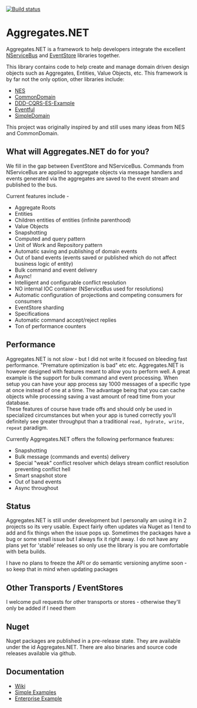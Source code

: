 [![Build status](https://ci.appveyor.com/api/projects/status/r75p0yn5uo6colgk?svg=true)](https://ci.appveyor.com/project/volak/aggregates-net)

# Aggregates.NET

Aggregates.NET is a framework to help developers integrate the excellent [NServiceBus](https://github.com/Particular/NServiceBus) and [EventStore](https://github.com/EventStore/EventStore) libraries together.

This library contains code to help create and manage domain driven design objects such as Aggregates, Entities, Value Objects, etc.  This framework is by far not the only option, other libraries include:

- [NES](https://github.com/elliotritchie/NES)
- [CommonDomain](https://github.com/NEventStore/NEventStore/tree/master/src/NEventStore/CommonDomain)
- [DDD-CQRS-ES-Example](https://github.com/dcomartin/DDD-CQRS-ES-Example)
- [Eventful](https://github.com/adbrowne/Eventful)
- [SimpleDomain](https://github.com/froko/SimpleDomain)

This project was originally inspired by and still uses many ideas from NES and CommonDomain.  

## What will Aggregates.NET do for you?

We fill in the gap between EventStore and NServiceBus.  Commands from NServiceBus are applied to aggregate objects via message handlers and events generated via the aggregates are saved to the event stream and published to the bus.

Current features include -

- Aggregate Roots
- Entities
- Children entities of entities (infinite parenthood)
- Value Objects
- Snapshotting
- Computed and query pattern
- Unit of Work and Repository pattern
- Automatic saving and publishing of domain events
- Out of band events (events saved or published which do not affect business logic of entity)
- Bulk command and event delivery
- Async!
- Intelligent and configurable conflict resolution
- NO internal IOC container (NServiceBus used for resolutions)
- Automatic configuration of projections and competing consumers for consumers
- EventStore sharding
- Specifications
- Automatic command accept/reject replies
- Ton of performance counters

## Performance

Aggregates.NET is not *slow* - but I did not write it focused on bleeding fast performance.  "Premature optimization is bad" etc etc.  Aggregates.NET is however designed with features meant to allow you to perform well.
A great example is the support for bulk command and event processing.  When setup you can have your app process say 1000 messages of a specific type at once instead of one at a time.  The advantage being that you can cache objects while processing saving a vast amount of read time from your database.  
These features of course have trade offs and should only be used in specialized circumstances but when your app is tuned correctly you'll definitely see greater throughput than a traditional `read, hydrate, write, repeat` paradigm.

Currently Aggregates.NET offers the following performance features:

- Snapshotting
- Bulk message (commands and events) delivery
- Special "weak" conflict resolver which delays stream conflict resolution preventing conflict hell
- Smart snapshot store
- Out of band events
- Async throughout

## Status

Aggregates.NET is still under development but I personally am using it in 2 projects so its very usable.  Expect fairly often updates via Nuget as I tend to add and fix things when the issue pops up.  Sometimes the packages have a bug or some small issue but I always fix it right away. 
I do not have any plans yet for 'stable' releases so only use the library is you are comfortable with beta builds.

I have no plans to freeze the API or do semantic versioning anytime soon - so keep that in mind when updating packages

## Other Transports / EventStores

I welcome pull requests for other transports or stores - otherwise they'll only be added if I need them


## Nuget

Nuget packages are published in a pre-release state.  They are available under the id Aggregates.NET.  There are also binaries and source code releases available via github.

## Documentation

* [Wiki](https://github.com/volak/Aggregates.NET/wiki)
* [Simple Examples](https://github.com/volak/Aggregates.NET/tree/master/samples)
* [Enterprise Example](https://github.com/volak/DDD.Enterprise.Example/)

